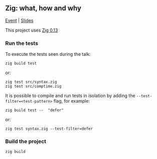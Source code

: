 ## Zig: what, how and why

[Event]() | [Slides](https://docs.google.com/presentation/d/14lR4fRUT46wLplrwlexLECpB1lPOpuBvTNsSm7fMq30/edit?usp=sharing)

This project uses [Zig 0.13](https://ziglang.org/download/#release-0\.13\.0)

### Run the tests

To execute the tests seen during the talk:

```shell
zig build test
```

or:

```shell
zig test src/syntax.zig
zig test src/comptime.zig
```

It is possible to compile and run tests in isolation by adding the `--test-filter=<test-pattern>` flag, for example:

```shell
zig build test --  "defer"
```

or:


```shell
zig test syntax.zig --test-filter=defer
```

### Build the project

```shell
zig build
```

